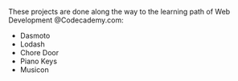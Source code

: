 These projects are done along the way to the learning path of Web Development @Codecademy.com:
- Dasmoto
- Lodash
- Chore Door
- Piano Keys
- Musicon
